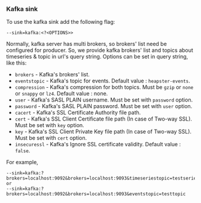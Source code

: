### Kafka sink

To use the kafka sink add the following flag:

    --sink=kafka:<?<OPTIONS>>

Normally, kafka server has multi brokers, so brokers' list need be configured for producer.
So, we provide kafka brokers' list and topics about timeseries & topic in url's query string.
Options can be set in query string, like this:

* `brokers` - Kafka's brokers' list.
* `eventstopic` - Kafka's topic for events. Default value : `heapster-events`.
* `compression` - Kafka's compression for both topics. Must be `gzip` or `none` or `snappy` or `lz4`. Default value : none.
* `user` - Kafka's SASL PLAIN username. Must be set with `password` option.
* `password` - Kafka's SASL PLAIN password. Must be set with `user` option.
* `cacert` - Kafka's SSL Certificate Authority file path.
* `cert` - Kafka's SSL Client Certificate file path (In case of Two-way SSL). Must be set with `key` option.
* `key` - Kafka's SSL Client Private Key file path (In case of Two-way SSL). Must be set with `cert` option.
* `insecuressl` - Kafka's Ignore SSL certificate validity. Default value : `false`.

For example,

    --sink=kafka:?brokers=localhost:9092&brokers=localhost:9093&timeseriestopic=testseries
    or
    --sink=kafka:?brokers=localhost:9092&brokers=localhost:9093&eventstopic=testtopic